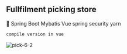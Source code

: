 ## Fullfilment picking store
💎 Spring Boot Mybatis Vue spring security yarn
```
compile version in vue
```
![pick-6-2](https://user-images.githubusercontent.com/82093656/120873733-48386880-c5de-11eb-8e16-facb626b1fd3.gif)